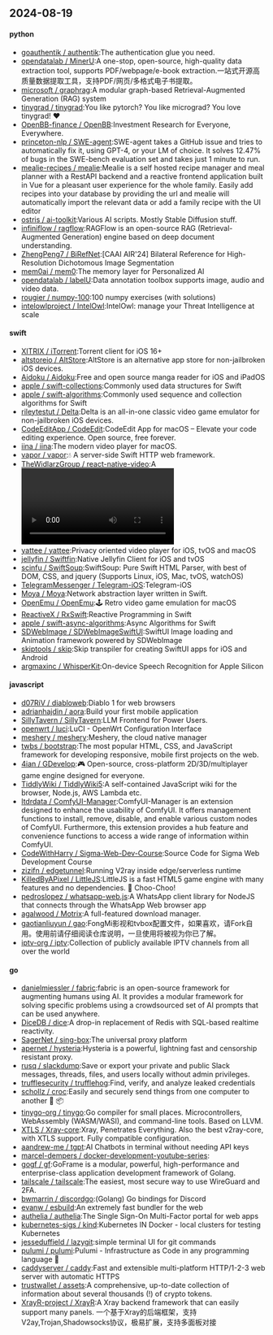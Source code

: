 ## 2024-08-19

#### python
* [goauthentik / authentik](https://github.com/goauthentik/authentik):The authentication glue you need.
* [opendatalab / MinerU](https://github.com/opendatalab/MinerU):A one-stop, open-source, high-quality data extraction tool, supports PDF/webpage/e-book extraction.一站式开源高质量数据提取工具，支持PDF/网页/多格式电子书提取。
* [microsoft / graphrag](https://github.com/microsoft/graphrag):A modular graph-based Retrieval-Augmented Generation (RAG) system
* [tinygrad / tinygrad](https://github.com/tinygrad/tinygrad):You like pytorch? You like micrograd? You love tinygrad! ❤️
* [OpenBB-finance / OpenBB](https://github.com/OpenBB-finance/OpenBB):Investment Research for Everyone, Everywhere.
* [princeton-nlp / SWE-agent](https://github.com/princeton-nlp/SWE-agent):SWE-agent takes a GitHub issue and tries to automatically fix it, using GPT-4, or your LM of choice. It solves 12.47% of bugs in the SWE-bench evaluation set and takes just 1 minute to run.
* [mealie-recipes / mealie](https://github.com/mealie-recipes/mealie):Mealie is a self hosted recipe manager and meal planner with a RestAPI backend and a reactive frontend application built in Vue for a pleasant user experience for the whole family. Easily add recipes into your database by providing the url and mealie will automatically import the relevant data or add a family recipe with the UI editor
* [ostris / ai-toolkit](https://github.com/ostris/ai-toolkit):Various AI scripts. Mostly Stable Diffusion stuff.
* [infiniflow / ragflow](https://github.com/infiniflow/ragflow):RAGFlow is an open-source RAG (Retrieval-Augmented Generation) engine based on deep document understanding.
* [ZhengPeng7 / BiRefNet](https://github.com/ZhengPeng7/BiRefNet):[CAAI AIR'24] Bilateral Reference for High-Resolution Dichotomous Image Segmentation
* [mem0ai / mem0](https://github.com/mem0ai/mem0):The memory layer for Personalized AI
* [opendatalab / labelU](https://github.com/opendatalab/labelU):Data annotation toolbox supports image, audio and video data.
* [rougier / numpy-100](https://github.com/rougier/numpy-100):100 numpy exercises (with solutions)
* [intelowlproject / IntelOwl](https://github.com/intelowlproject/IntelOwl):IntelOwl: manage your Threat Intelligence at scale

#### swift
* [XITRIX / iTorrent](https://github.com/XITRIX/iTorrent):Torrent client for iOS 16+
* [altstoreio / AltStore](https://github.com/altstoreio/AltStore):AltStore is an alternative app store for non-jailbroken iOS devices.
* [Aidoku / Aidoku](https://github.com/Aidoku/Aidoku):Free and open source manga reader for iOS and iPadOS
* [apple / swift-collections](https://github.com/apple/swift-collections):Commonly used data structures for Swift
* [apple / swift-algorithms](https://github.com/apple/swift-algorithms):Commonly used sequence and collection algorithms for Swift
* [rileytestut / Delta](https://github.com/rileytestut/Delta):Delta is an all-in-one classic video game emulator for non-jailbroken iOS devices.
* [CodeEditApp / CodeEdit](https://github.com/CodeEditApp/CodeEdit):CodeEdit App for macOS – Elevate your code editing experience. Open source, free forever.
* [iina / iina](https://github.com/iina/iina):The modern video player for macOS.
* [vapor / vapor](https://github.com/vapor/vapor):💧 A server-side Swift HTTP web framework.
* [TheWidlarzGroup / react-native-video](https://github.com/TheWidlarzGroup/react-native-video):A <Video /> component for react-native
* [yattee / yattee](https://github.com/yattee/yattee):Privacy oriented video player for iOS, tvOS and macOS
* [jellyfin / Swiftfin](https://github.com/jellyfin/Swiftfin):Native Jellyfin Client for iOS and tvOS
* [scinfu / SwiftSoup](https://github.com/scinfu/SwiftSoup):SwiftSoup: Pure Swift HTML Parser, with best of DOM, CSS, and jquery (Supports Linux, iOS, Mac, tvOS, watchOS)
* [TelegramMessenger / Telegram-iOS](https://github.com/TelegramMessenger/Telegram-iOS):Telegram-iOS
* [Moya / Moya](https://github.com/Moya/Moya):Network abstraction layer written in Swift.
* [OpenEmu / OpenEmu](https://github.com/OpenEmu/OpenEmu):🕹 Retro video game emulation for macOS
* [ReactiveX / RxSwift](https://github.com/ReactiveX/RxSwift):Reactive Programming in Swift
* [apple / swift-async-algorithms](https://github.com/apple/swift-async-algorithms):Async Algorithms for Swift
* [SDWebImage / SDWebImageSwiftUI](https://github.com/SDWebImage/SDWebImageSwiftUI):SwiftUI Image loading and Animation framework powered by SDWebImage
* [skiptools / skip](https://github.com/skiptools/skip):Skip transpiler for creating SwiftUI apps for iOS and Android
* [argmaxinc / WhisperKit](https://github.com/argmaxinc/WhisperKit):On-device Speech Recognition for Apple Silicon

#### javascript
* [d07RiV / diabloweb](https://github.com/d07RiV/diabloweb):Diablo 1 for web browsers
* [adrianhajdin / aora](https://github.com/adrianhajdin/aora):Build your first mobile application
* [SillyTavern / SillyTavern](https://github.com/SillyTavern/SillyTavern):LLM Frontend for Power Users.
* [openwrt / luci](https://github.com/openwrt/luci):LuCI - OpenWrt Configuration Interface
* [meshery / meshery](https://github.com/meshery/meshery):Meshery, the cloud native manager
* [twbs / bootstrap](https://github.com/twbs/bootstrap):The most popular HTML, CSS, and JavaScript framework for developing responsive, mobile first projects on the web.
* [4ian / GDevelop](https://github.com/4ian/GDevelop):🎮 Open-source, cross-platform 2D/3D/multiplayer game engine designed for everyone.
* [TiddlyWiki / TiddlyWiki5](https://github.com/TiddlyWiki/TiddlyWiki5):A self-contained JavaScript wiki for the browser, Node.js, AWS Lambda etc.
* [ltdrdata / ComfyUI-Manager](https://github.com/ltdrdata/ComfyUI-Manager):ComfyUI-Manager is an extension designed to enhance the usability of ComfyUI. It offers management functions to install, remove, disable, and enable various custom nodes of ComfyUI. Furthermore, this extension provides a hub feature and convenience functions to access a wide range of information within ComfyUI.
* [CodeWithHarry / Sigma-Web-Dev-Course](https://github.com/CodeWithHarry/Sigma-Web-Dev-Course):Source Code for Sigma Web Development Course
* [zizifn / edgetunnel](https://github.com/zizifn/edgetunnel):Running V2ray inside edge/serverless runtime
* [KilledByAPixel / LittleJS](https://github.com/KilledByAPixel/LittleJS):LittleJS is a fast HTML5 game engine with many features and no dependencies. 🚂 Choo-Choo!
* [pedroslopez / whatsapp-web.js](https://github.com/pedroslopez/whatsapp-web.js):A WhatsApp client library for NodeJS that connects through the WhatsApp Web browser app
* [agalwood / Motrix](https://github.com/agalwood/Motrix):A full-featured download manager.
* [gaotianliuyun / gao](https://github.com/gaotianliuyun/gao):FongMi影视和tvbox配置文件，如果喜欢，请Fork自用。使用前请仔细阅读仓库说明，一旦使用将被视为你已了解。
* [iptv-org / iptv](https://github.com/iptv-org/iptv):Collection of publicly available IPTV channels from all over the world

#### go
* [danielmiessler / fabric](https://github.com/danielmiessler/fabric):fabric is an open-source framework for augmenting humans using AI. It provides a modular framework for solving specific problems using a crowdsourced set of AI prompts that can be used anywhere.
* [DiceDB / dice](https://github.com/DiceDB/dice):A drop-in replacement of Redis with SQL-based realtime reactivity.
* [SagerNet / sing-box](https://github.com/SagerNet/sing-box):The universal proxy platform
* [apernet / hysteria](https://github.com/apernet/hysteria):Hysteria is a powerful, lightning fast and censorship resistant proxy.
* [rusq / slackdump](https://github.com/rusq/slackdump):Save or export your private and public Slack messages, threads, files, and users locally without admin privileges.
* [trufflesecurity / trufflehog](https://github.com/trufflesecurity/trufflehog):Find, verify, and analyze leaked credentials
* [schollz / croc](https://github.com/schollz/croc):Easily and securely send things from one computer to another 🐊 📦
* [tinygo-org / tinygo](https://github.com/tinygo-org/tinygo):Go compiler for small places. Microcontrollers, WebAssembly (WASM/WASI), and command-line tools. Based on LLVM.
* [XTLS / Xray-core](https://github.com/XTLS/Xray-core):Xray, Penetrates Everything. Also the best v2ray-core, with XTLS support. Fully compatible configuration.
* [aandrew-me / tgpt](https://github.com/aandrew-me/tgpt):AI Chatbots in terminal without needing API keys
* [marcel-dempers / docker-development-youtube-series](https://github.com/marcel-dempers/docker-development-youtube-series):
* [gogf / gf](https://github.com/gogf/gf):GoFrame is a modular, powerful, high-performance and enterprise-class application development framework of Golang.
* [tailscale / tailscale](https://github.com/tailscale/tailscale):The easiest, most secure way to use WireGuard and 2FA.
* [bwmarrin / discordgo](https://github.com/bwmarrin/discordgo):(Golang) Go bindings for Discord
* [evanw / esbuild](https://github.com/evanw/esbuild):An extremely fast bundler for the web
* [authelia / authelia](https://github.com/authelia/authelia):The Single Sign-On Multi-Factor portal for web apps
* [kubernetes-sigs / kind](https://github.com/kubernetes-sigs/kind):Kubernetes IN Docker - local clusters for testing Kubernetes
* [jesseduffield / lazygit](https://github.com/jesseduffield/lazygit):simple terminal UI for git commands
* [pulumi / pulumi](https://github.com/pulumi/pulumi):Pulumi - Infrastructure as Code in any programming language 🚀
* [caddyserver / caddy](https://github.com/caddyserver/caddy):Fast and extensible multi-platform HTTP/1-2-3 web server with automatic HTTPS
* [trustwallet / assets](https://github.com/trustwallet/assets):A comprehensive, up-to-date collection of information about several thousands (!) of crypto tokens.
* [XrayR-project / XrayR](https://github.com/XrayR-project/XrayR):A Xray backend framework that can easily support many panels. 一个基于Xray的后端框架，支持V2ay,Trojan,Shadowsocks协议，极易扩展，支持多面板对接
